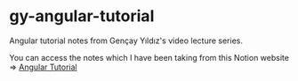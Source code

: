 # gy-angular-tutorial
Angular tutorial notes from Gençay Yıldız's video lecture series.

You can access the notes which I have been taking from this Notion website => <a href="https://hakanyavas.notion.site/Angular-E-itim-Serisi-37b1977f0b9d4f318c7f6da4c4440c2c">Angular Tutorial</a>
